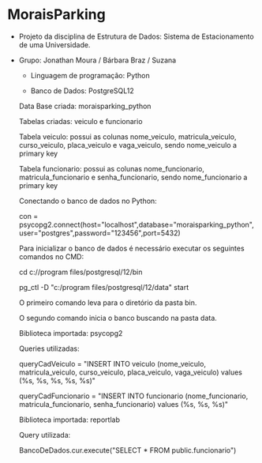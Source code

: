 # MoraisParking
- Projeto da disciplina de Estrutura de Dados: Sistema de Estacionamento de uma Universidade.

- Grupo: Jonathan Moura / Bárbara Braz / Suzana 

    - Linguagem de programação: Python

    - Banco de Dados: PostgreSQL12

    Data Base criada: moraisparking_python 
  
  
    Tabelas criadas: veiculo e funcionario
    
    Tabela veiculo: possui as colunas nome_veiculo, matricula_veiculo, curso_veiculo, placa_veiculo e vaga_veiculo, sendo       nome_veiculo a primary key
    
    Tabela funcionario: possui as colunas nome_funcionario, matricula_funcionario e senha_funcionario, sendo nome_funcionario a primary key


  Conectando o banco de dados no Python:
  
  con = psycopg2.connect(host="localhost",database="moraisparking_python",user="postgres",password="123456",port=5432)


  Para inicializar o banco de dados é necessário executar os seguintes comandos no CMD:
  
  cd c://program files/postgresql/12/bin
  
  pg_ctl -D "c:/program files/postgresql/12/data" start
  
  O primeiro comando leva para o diretório da pasta bin. 
  
  O segundo comando inicia o banco buscando na pasta data.


  Biblioteca importada: psycopg2
  
  Queries utilizadas: 
  
  queryCadVeiculo = "INSERT INTO veiculo (nome_veiculo, matricula_veiculo, curso_veiculo, placa_veiculo, vaga_veiculo) values (%s, %s, %s, %s, %s)"
  
  queryCadFuncionario = "INSERT INTO funcionario (nome_funcionario, matricula_funcionario, senha_funcionario) values (%s, %s, %s)"


  Biblioteca importada: reportlab
  
  Query utilizada:
  
  BancoDeDados.cur.execute("SELECT * FROM public.funcionario")
